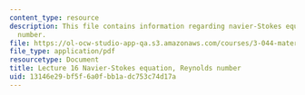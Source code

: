 ```yaml
---
content_type: resource
description: This file contains information regarding navier-Stokes equation, Reynolds
  number.
file: https://ol-ocw-studio-app-qa.s3.amazonaws.com/courses/3-044-materials-processing-spring-2013/13146e29bf5f6a0fbb1adc753c74d17a_MIT3_044S13_Lec16.pdf
file_type: application/pdf
resourcetype: Document
title: Lecture 16 Navier-Stokes equation, Reynolds number
uid: 13146e29-bf5f-6a0f-bb1a-dc753c74d17a
---
```

